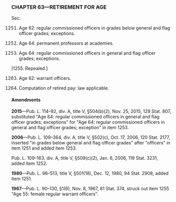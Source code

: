 ### **CHAPTER 63—RETIREMENT FOR AGE** ###

Sec.

1251. Age 62: regular commissioned officers in grades below general and flag officer grades; exceptions.

1252. Age 64: permanent professors at academies.

1253. Age 64: regular commissioned officers in general and flag officer grades; exceptions.

[1255. Repealed.]

1263. Age 62: warrant officers.

1275. Computation of retired pay: law applicable.

#### Amendments ####

**2015**—Pub. L. 114–92, div. A, title V, §504(b)(2), Nov. 25, 2015, 129 Stat. 807, substituted "Age 64: regular commissioned officers in general and flag officer grades; exceptions" for "Age 64: regular commissioned officers in general and flag officer grades; exception" in item 1253.

**2006**—Pub. L. 109–364, div. A, title V, §502(c), Oct. 17, 2006, 120 Stat. 2177, inserted "in grades below general and flag officer grades" after "officers" in item 1251 and added item 1253.

Pub. L. 109–163, div. A, title V, §509(c)(2), Jan. 6, 2006, 119 Stat. 3231, added item 1252.

**1980**—Pub. L. 96–513, title V, §501(18), Dec. 12, 1980, 94 Stat. 2908, added item 1251.

**1967**—Pub. L. 90–130, §1(6), Nov. 8, 1967, 81 Stat. 374, struck out item 1255 "Age 55: female regular warrant officers".